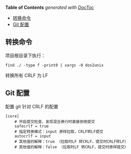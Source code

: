 <!-- START doctoc generated TOC please keep comment here to allow auto update -->
<!-- DON'T EDIT THIS SECTION, INSTEAD RE-RUN doctoc TO UPDATE -->
**Table of Contents**  *generated with [DocToc](https://github.com/thlorenz/doctoc)*

- [转换命令](#%E8%BD%AC%E6%8D%A2%E5%91%BD%E4%BB%A4)
- [Git 配置](#git-%E9%85%8D%E7%BD%AE)

<!-- END doctoc generated TOC please keep comment here to allow auto update -->

## 转换命令

项目根目录下执行：

    find ./ -type f -print0 | xargs -0 dos2unix

转换所有 CRLF 为 LF

## Git 配置

配置 git 针对 CRLF 的配置

```
[core]
	# 开启提交检查，发现混合换行时直接拒绝提交
	safecrlf = true
	# 指定转换模式：input 原样拉取，CRLF转LF提交
	autocrlf = input
	# 其他值的解释：true （拉取时LF 转CRLF，提交时CRLF转LF）
	# 其他值的解释：false （拉取时LF 转CRLF，提交时原样提交）
```
